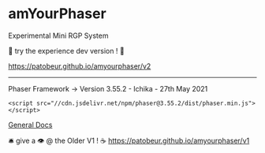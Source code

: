 # amYourPhaser

Experimental Mini RGP System

🐰 try the experience dev version ! 🌱

https://patobeur.github.io/amyourphaser/v2

- - -
Phaser Framework -> Version 3.55.2 - Ichika - 27th May 2021

```
<script src="//cdn.jsdelivr.net/npm/phaser@3.55.2/dist/phaser.min.js"></script>
```
[General Docs](https://phaser.io/docs)

🛎️ give a 👁️ @ the Older V1 ! ☕
https://patobeur.github.io/amyourphaser/v1

